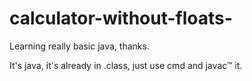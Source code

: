 # calculator-without-floats-
Learning really basic java, thanks.

It's java, it's already in .class, just use cmd and javac™ it.
